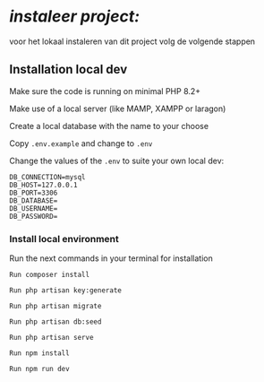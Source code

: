 
# ***instaleer project:***

voor het lokaal instaleren van dit project volg de volgende stappen 

## Installation local dev

Make sure the code is running on minimal PHP 8.2+

Make use of a local server (like MAMP, XAMPP or laragon)

Create a local database with the name to your choose

Copy `.env.example` and change to `.env`

Change the values of the `.env` to suite your own local dev:

```
DB_CONNECTION=mysql
DB_HOST=127.0.0.1
DB_PORT=3306
DB_DATABASE=
DB_USERNAME=
DB_PASSWORD=
```

### Install local environment

Run the next commands in your terminal for installation




    Run composer install

    Run php artisan key:generate

    Run php artisan migrate

    Run php artisan db:seed

    Run php artisan serve

    Run npm install

    Run npm run dev
